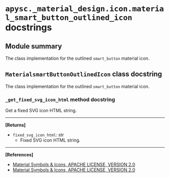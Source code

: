 # `apysc._material_design.icon.material_smart_button_outlined_icon` docstrings

## Module summary

The class implementation for the outlined `smart_button` material icon.

## `MaterialsmartButtonOutlinedIcon` class docstring

The class implementation for the outlined `smart_button` material icon.

### `_get_fixed_svg_icon_html` method docstring

Get a fixed SVG icon HTML string.<hr>

**[Returns]**

- `fixed_svg_icon_html`: str
  - Fixed SVG icon HTML string.

<hr>

**[References]**

- [Material Symbols & Icons, APACHE LICENSE, VERSION 2.0](https://fonts.google.com/icons?icon.size=24&icon.color=%23e8eaed)
- [Material Symbols & Icons, APACHE LICENSE, VERSION 2.0](https://www.apache.org/licenses/LICENSE-2.0.html)